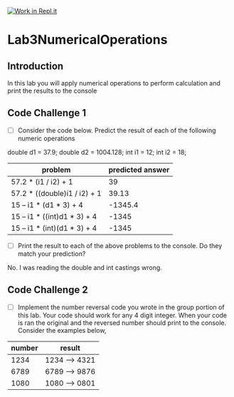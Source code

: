 [![Work in Repl.it](https://classroom.github.com/assets/work-in-replit-14baed9a392b3a25080506f3b7b6d57f295ec2978f6f33ec97e36a161684cbe9.svg)](https://classroom.github.com/online_ide?assignment_repo_id=3047372&assignment_repo_type=AssignmentRepo)
# Lab3NumericalOperations

## Introduction
In this lab you will apply numerical operations to perform calculation and print the results to the console

## Code Challenge 1

- [ ] Consider the code below.  Predict the result of each of the following numeric operations

double d1 = 37.9;
double d2 = 1004.128;
int i1 = 12;
int i2 = 18;

|  problem | predicted answer  |
|---|---|
| 57.2 * (i1 / i2) + 1  | 39 |
| 57.2 * ((double)i1 / i2) + 1  | 39.13  |
| 15 – i1 * (d1 * 3) + 4  | -1345.4 |
| 15 – i1 * ((int)d1 * 3) + 4  | -1345 |
| 15 – i1 * (int)(d1 * 3) + 4  | -1345 |

- [ ] Print the result to each of the above problems to the console.  Do they match your prediction?

No. I was reading the double and int castings wrong.

## Code Challenge 2

- [ ] Implement the number reversal code you wrote in the group portion of this lab.  Your code should work for any 4 digit integer.  When your code is ran the original and the reversed number should print to the console.  Consider the examples below, 

|  number | result  |
|---|---|
| 1234  | 1234 --> 4321  |
| 6789  | 6789 --> 9876  |
| 1080  | 1080 --> 0801  |





